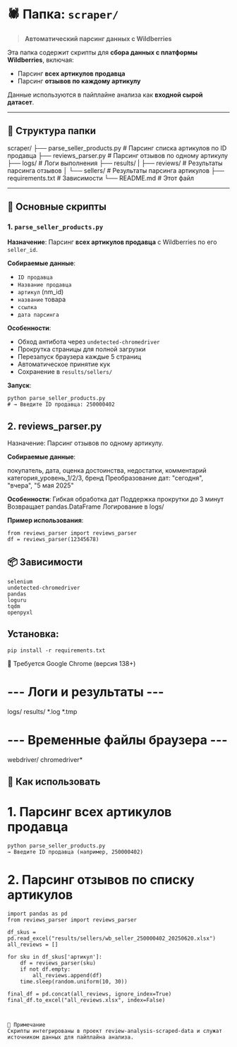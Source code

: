 # 🕷️ Папка: `scraper/`

> **Автоматический парсинг данных с Wildberries**

Эта папка содержит скрипты для **сбора данных с платформы Wildberries**, включая:
- Парсинг **всех артикулов продавца**
- Парсинг **отзывов по каждому артикулу**

Данные используются в пайплайне анализа как **входной сырой датасет**.

---

## 📁 Структура папки
scraper/
├── parse_seller_products.py # Парсинг списка артикулов по ID продавца
├── reviews_parser.py # Парсинг отзывов по одному артикулу
├── logs/ # Логи выполнения
├── results/
| ├── reviews/ # Результаты парсинга отзывов
│ └── sellers/ # Результаты парсинга артикулов
├── requirements.txt # Зависимости
└── README.md # Этот файл


---

## 🧩 Основные скрипты

### 1. `parse_seller_products.py`

**Назначение**:
Парсинг **всех артикулов продавца** с Wildberries по его `seller_id`.

**Собираемые данные**:
- `ID продавца`
- `Название продавца`
- `артикул` (nm_id)
- `название` товара
- `ссылка`
- `дата парсинга`

**Особенности**:
- Обход антибота через `undetected-chromedriver`
- Прокрутка страницы для полной загрузки
- Перезапуск браузера каждые 5 страниц
- Автоматическое принятие кук
- Сохранение в `results/sellers/`

**Запуск**:
```
python parse_seller_products.py
# → Введите ID продавца: 250000402
```

## 2. reviews_parser.py
Назначение:
Парсинг отзывов по одному артикулу.

**Собираемые данные**:

покупатель, дата, оценка
достоинства, недостатки, комментарий
категория_уровень_1/2/3, бренд
Преобразование дат: "сегодня", "вчера", "5 мая 2025"

**Особенности**:
Гибкая обработка дат
Поддержка прокрутки до 3 минут
Возвращает pandas.DataFrame
Логирование в logs/

**Пример использования**:
```
from reviews_parser import reviews_parser
df = reviews_parser(12345678)
```

## 📦 Зависимости
```
selenium
undetected-chromedriver
pandas
loguru
tqdm
openpyxl

```
## Установка:
```
pip install -r requirements.txt
```
🔹 Требуется Google Chrome (версия 138+)


# --- Логи и результаты ---
logs/
results/
*.log
*.tmp

# --- Временные файлы браузера ---
webdriver/
chromedriver*

## 🚀 Как использовать
# 1. Парсинг всех артикулов продавца
```
python parse_seller_products.py
→ Введите ID продавца (например, 250000402)
```

# 2. Парсинг отзывов по списку артикулов
```
import pandas as pd
from reviews_parser import reviews_parser

df_skus = pd.read_excel("results/sellers/wb_seller_250000402_20250620.xlsx")
all_reviews = []

for sku in df_skus['артикул']:
    df = reviews_parser(sku)
    if not df.empty:
        all_reviews.append(df)
    time.sleep(random.uniform(10, 30))

final_df = pd.concat(all_reviews, ignore_index=True)
final_df.to_excel("all_reviews.xlsx", index=False)



📝 Примечание
Скрипты интегрированы в проект review-analysis-scraped-data и служат источником данных для пайплайна анализа.
